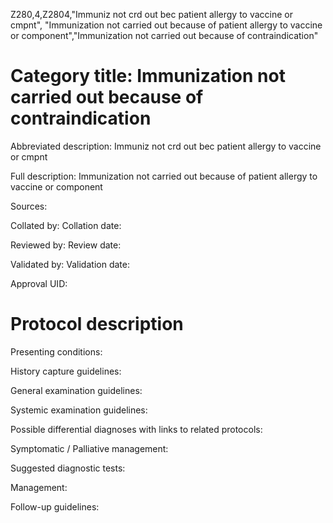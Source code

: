 Z280,4,Z2804,"Immuniz not crd out bec patient allergy to vaccine or cmpnt", "Immunization not carried out because of patient allergy to vaccine or component","Immunization not carried out because of contraindication"
# Category title: Immunization not carried out because of contraindication

Abbreviated description: Immuniz not crd out bec patient allergy to vaccine or cmpnt

Full description: Immunization not carried out because of patient allergy to vaccine or component

Sources:

Collated by:
Collation date:

Reviewed by:
Review date:

Validated by:
Validation date:

Approval UID:

# Protocol description

Presenting conditions:

History capture guidelines:

General examination guidelines:

Systemic examination guidelines:

Possible differential diagnoses with links to related protocols:

Symptomatic / Palliative management:

Suggested diagnostic tests:

Management:

Follow-up guidelines:
